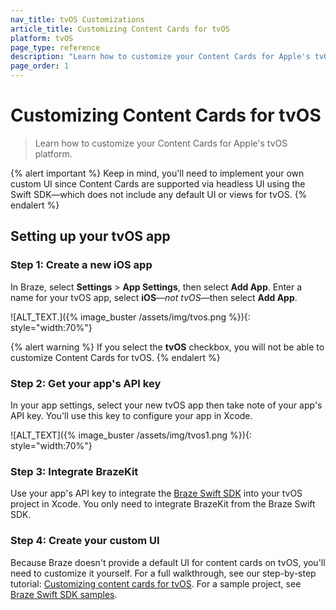 ```yaml
---
nav_title: tvOS Customizations
article_title: Customizing Content Cards for tvOS
platform: tvOS
page_type: reference
description: "Learn how to customize your Content Cards for Apple's tvOS platform."
page_order: 1
---
```


# Customizing Content Cards for tvOS

> Learn how to customize your Content Cards for Apple's tvOS platform.

{% alert important %}
Keep in mind, you'll need to implement your own custom UI since Content Cards are supported via headless UI using the Swift SDK&#8212;which does not include any default UI or views for tvOS.
{% endalert %}

## Setting up your tvOS app

### Step 1: Create a new iOS app

In Braze, select **Settings** > **App Settings**, then select **Add App**. Enter a name for your tvOS app, select **iOS**&#8212;_not tvOS_&#8212;then select **Add App**.

![ALT_TEXT.]({% image_buster /assets/img/tvos.png %}){: style="width:70%"}

{% alert warning %}
If you select the **tvOS** checkbox, you will not be able to customize Content Cards for tvOS.
{% endalert %}

### Step 2: Get your app's API key

In your app settings, select your new tvOS app then take note of your app's API key. You'll use this key to configure your app in Xcode.

![ALT_TEXT]({% image_buster /assets/img/tvos1.png %}){: style="width:70%"}

### Step 3: Integrate BrazeKit

Use your app's API key to integrate the [Braze Swift SDK](https://github.com/braze-inc/braze-swift-sdk) into your tvOS project in Xcode. You only need to integrate BrazeKit from the Braze Swift SDK.

### Step 4: Create your custom UI

Because Braze doesn't provide a default UI for content cards on tvOS, you'll need to customize it yourself. For a full walkthrough, see our step-by-step tutorial: [Customizing content cards for tvOS](https://braze-inc.github.io/braze-swift-sdk/documentation/braze/content-cards-customization/). For a sample project, see [Braze Swift SDK samples](https://github.com/braze-inc/braze-swift-sdk/tree/main/Examples#contentcards-custom-ui).
